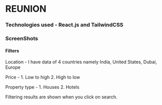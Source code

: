 # REUNION

### Technologies used - React.js and TailwindCSS

### ScreenShots




#### Filters

Location - I have data of 4 countries namely India, United States, Dubai, Europe

Price - 1. Low to high
        2. High to low

Property type - 1. Houses
                2. Hotels

Filtering results are shown when you click on search.

